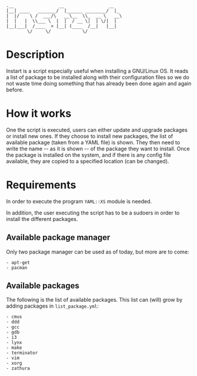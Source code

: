     .__                 __                 __   
    |__| ____   _______/  |______ ________/  |_ 
    |  |/    \ /  ___/\   __\__  \\_  __ \   __\
    |  |   |  \\___ \  |  |  / __ \|  | \/|  |  
    |__|___|  /____  > |__| (____  /__|   |__|  
            \/     \/            \/             

# Description
Instart is a script especially useful when installing a GNU/Linux OS. It
reads a list of package to be installed along with their configuration files
so we do not waste time doing something that has already been done again and
again before.

# How it works
One the script is executed, users can either update and upgrade packages or
install new ones. If they choose to install new packages, the list of
available package (taken from a YAML file) is shown. They then need to
write the name -- as it is shown -- of the package they want to install.
Once the package is installed on the system, and if there is any config
file available, they are copied to a specified location (can be changed).

# Requirements
In order to execute the program `YAML::XS` module is needed.

In addition, the user executing the script has to be a sudoers in order
to install the different packages.

## Available package manager
Only two package manager can be used as of today, but more are to come:

    - apt-get
    - pacman

## Available packages
The following is the list of available packages. This list can (will) grow by
adding packages in `list_package.yml`:

    - cmus
    - ddd
    - gcc
    - gdb
    - i3
    - lynx
    - make
    - terminator
    - vim
    - xorg
    - zathura
